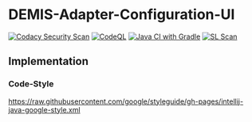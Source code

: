 # DEMIS-Adapter-Configuration-UI
[![Codacy Security Scan](https://github.com/outbreaker/Demis-Adapter-Configuration-UI/actions/workflows/codacy-analysis.yml/badge.svg?branch=master)](https://github.com/outbreaker/Demis-Adapter-Configuration-UI/actions/workflows/codacy-analysis.yml) [![CodeQL](https://github.com/outbreaker/Demis-Adapter-Configuration-UI/actions/workflows/codeql-analysis.yml/badge.svg?branch=master)](https://github.com/outbreaker/Demis-Adapter-Configuration-UI/actions/workflows/codeql-analysis.yml) [![Java CI with Gradle](https://github.com/outbreaker/Demis-Adapter-Configuration-UI/actions/workflows/gitHubBuild.yml/badge.svg?branch=master)](https://github.com/outbreaker/Demis-Adapter-Configuration-UI/actions/workflows/gitHubBuild.yml) [![SL Scan](https://github.com/outbreaker/Demis-Adapter-Configuration-UI/actions/workflows/shiftleft-analysis.yml/badge.svg?branch=master)](https://github.com/outbreaker/Demis-Adapter-Configuration-UI/actions/workflows/shiftleft-analysis.yml)
## Implementation 
### Code-Style
<https://raw.githubusercontent.com/google/styleguide/gh-pages/intellij-java-google-style.xml>
